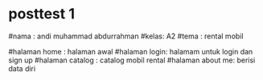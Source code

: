 # posttest 1
#nama : andi muhammad abdurrahman
#kelas: A2
#tema : rental mobil

#halaman home : halaman awal
#halaman login: halamam untuk login dan sign up
#halaman catalog : catalog mobil rental
#halaman about me: berisi data diri 
